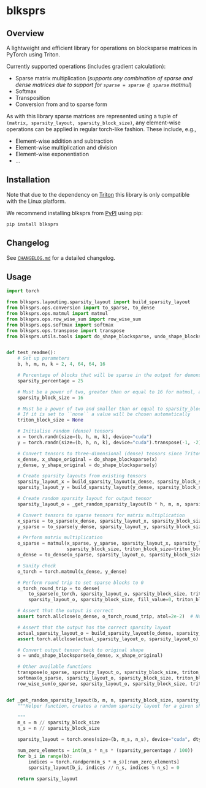 # blksprs

## Overview

A lightweight and efficient library for operations on blocksparse matrices in PyTorch using Triton.

Currently supported operations (includes gradient calculation):

- Sparse matrix multiplication (_supports any combination of sparse and dense matrices due to support for `sparse = sparse @ sparse` matmul_)
- Softmax
- Transposition
- Conversion from and to sparse form

As with this library sparse matrices are represented using a tuple of `(matrix, sparsity_layout, sparsity_block_size)`, any element-wise operations can be applied in regular torch-like fashion.
These include, e.g.,

- Element-wise addition and subtraction
- Element-wise multiplication and division
- Element-wise exponentiation
- ...

## Installation

Note that due to the dependency on [Triton](https://github.com/triton-lang/triton) this library is only compatible with the Linux platform.

We recommend installing blksprs from [PyPI](https://pypi.org/project/blksprs/) using pip:

```pip install blksprs```

## Changelog

See [`CHANGELOG.md`](https://github.com/FelixSchoen/blksprs/blob/main/CHANGELOG.md) for a detailed changelog.

## Usage

```python
import torch

from blksprs.layouting.sparsity_layout import build_sparsity_layout
from blksprs.ops.conversion import to_sparse, to_dense
from blksprs.ops.matmul import matmul
from blksprs.ops.row_wise_sum import row_wise_sum
from blksprs.ops.softmax import softmax
from blksprs.ops.transpose import transpose
from blksprs.utils.tools import do_shape_blocksparse, undo_shape_blocksparse


def test_readme():
    # Set up parameters
    b, h, m, n, k = 2, 4, 64, 64, 16

    # Percentage of blocks that will be sparse in the output for demonstration purposes
    sparsity_percentage = 25

    # Must be a power of two, greater than or equal to 16 for matmul, and divide m, n, and k
    sparsity_block_size = 16

    # Must be a power of two and smaller than or equal to sparsity_block_size
    # If it is set to ``none`` a value will be chosen automatically
    triton_block_size = None

    # Initialise random (dense) tensors
    x = torch.randn(size=(b, h, m, k), device="cuda")
    y = torch.randn(size=(b, h, n, k), device="cuda").transpose(-1, -2).contiguous()

    # Convert tensors to three-dimensional (dense) tensors since Triton can only handle tensors of exactly three dimensions
    x_dense, x_shape_original = do_shape_blocksparse(x)
    y_dense, y_shape_original = do_shape_blocksparse(y)

    # Create sparsity layouts from existing tensors
    sparsity_layout_x = build_sparsity_layout(x_dense, sparsity_block_size, triton_block_size=triton_block_size)
    sparsity_layout_y = build_sparsity_layout(y_dense, sparsity_block_size, triton_block_size=triton_block_size)

    # Create random sparsity layout for output tensor
    sparsity_layout_o = _get_random_sparsity_layout(b * h, m, n, sparsity_block_size, sparsity_percentage)

    # Convert tensors to sparse tensors for matrix multiplication
    x_sparse = to_sparse(x_dense, sparsity_layout_x, sparsity_block_size, triton_block_size=triton_block_size)
    y_sparse = to_sparse(y_dense, sparsity_layout_y, sparsity_block_size, triton_block_size=triton_block_size)

    # Perform matrix multiplication
    o_sparse = matmul(x_sparse, y_sparse, sparsity_layout_x, sparsity_layout_y, sparsity_layout_o,
                      sparsity_block_size, triton_block_size=triton_block_size)
    o_dense = to_dense(o_sparse, sparsity_layout_o, sparsity_block_size, triton_block_size=triton_block_size)

    # Sanity check
    o_torch = torch.matmul(x_dense, y_dense)

    # Perform round trip to set sparse blocks to 0
    o_torch_round_trip = to_dense(
        to_sparse(o_torch, sparsity_layout_o, sparsity_block_size, triton_block_size=triton_block_size),
        sparsity_layout_o, sparsity_block_size, fill_value=0, triton_block_size=triton_block_size)

    # Assert that the output is correct
    assert torch.allclose(o_dense, o_torch_round_trip, atol=2e-2)  # Note that small numerical differences are expected

    # Assert that the output has the correct sparsity layout
    actual_sparsity_layout_o = build_sparsity_layout(o_dense, sparsity_block_size, triton_block_size=triton_block_size)
    assert torch.allclose(actual_sparsity_layout_o, sparsity_layout_o)

    # Convert output tensor back to original shape
    o = undo_shape_blocksparse(o_dense, x_shape_original)

    # Other available functions
    transpose(o_sparse, sparsity_layout_o, sparsity_block_size, triton_block_size=triton_block_size)
    softmax(o_sparse, sparsity_layout_o, sparsity_block_size, triton_block_size=triton_block_size)
    row_wise_sum(o_sparse, sparsity_layout_o, sparsity_block_size, triton_block_size=triton_block_size)


def _get_random_sparsity_layout(b, m, n, sparsity_block_size, sparsity_percentage):
    """Helper function, creates a random sparsity layout for a given shape with a given percentage of blocks marked as sparse.

    """
    m_s = m // sparsity_block_size
    n_s = n // sparsity_block_size

    sparsity_layout = torch.ones(size=(b, m_s, n_s), device="cuda", dtype=torch.int)

    num_zero_elements = int(m_s * n_s * (sparsity_percentage / 100))
    for b_i in range(b):
        indices = torch.randperm(m_s * n_s)[:num_zero_elements]
        sparsity_layout[b_i, indices // n_s, indices % n_s] = 0

    return sparsity_layout
```